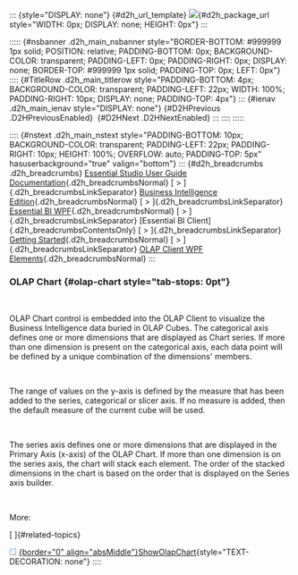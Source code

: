 ::: {style="DISPLAY: none"}
[](ms-xhelp:///?Id=d2h_url_template){#d2h_url_template} ![](!package_url!){#d2h_package_url style="WIDTH: 0px; DISPLAY: none; HEIGHT: 0px"}
:::

::::: {#nsbanner .d2h_main_nsbanner style="BORDER-BOTTOM: #999999 1px solid; POSITION: relative; PADDING-BOTTOM: 0px; BACKGROUND-COLOR: transparent; PADDING-LEFT: 0px; PADDING-RIGHT: 0px; DISPLAY: none; BORDER-TOP: #999999 1px solid; PADDING-TOP: 0px; LEFT: 0px"}
:::: {#TitleRow .d2h_main_titlerow style="PADDING-BOTTOM: 4px; BACKGROUND-COLOR: transparent; PADDING-LEFT: 22px; WIDTH: 100%; PADDING-RIGHT: 10px; DISPLAY: none; PADDING-TOP: 4px"}
::: {#ienav .d2h_main_ienav style="DISPLAY: none"}
[](ms-xhelp:///?Id=e4bc3c92-f808-426d-8fc3-5812a8748b9f){#D2HPrevious .D2HPreviousEnabled}  [](ms-xhelp:///?Id=368ca969-50b4-4fe9-b5ef-68894eccc36c){#D2HNext .D2HNextEnabled}
:::
::::
:::::

:::: {#nstext .d2h_main_nstext style="PADDING-BOTTOM: 10px; BACKGROUND-COLOR: transparent; PADDING-LEFT: 22px; PADDING-RIGHT: 10px; HEIGHT: 100%; OVERFLOW: auto; PADDING-TOP: 5px" hasuserbackground="true" valign="bottom"}
::: {#d2h_breadcrumbs .d2h_breadcrumbs}
[Essential Studio User Guide Documentation](ms-xhelp:///?Id=12457748-09e3-4d74-a240-8e049cedf030){.d2h_breadcrumbsNormal} [ \> ]{.d2h_breadcrumbsLinkSeparator} [Business Intelligence Edition](ms-xhelp:///?Id=fdf33dd8-62b2-47b9-ad7b-fc50e590bca5){.d2h_breadcrumbsNormal} [ \> ]{.d2h_breadcrumbsLinkSeparator} [Essential BI WPF](ms-xhelp:///?Id=41e3d586-d922-4a01-8272-679fe4ae7343){.d2h_breadcrumbsNormal} [ \> ]{.d2h_breadcrumbsLinkSeparator} [Essential BI Client]{.d2h_breadcrumbsContentsOnly} [ \> ]{.d2h_breadcrumbsLinkSeparator} [Getting Started](ms-xhelp:///?Id=e2ccfc7e-65d6-4d37-b63a-4d82606af0e4){.d2h_breadcrumbsNormal} [ \> ]{.d2h_breadcrumbsLinkSeparator} [OLAP Client WPF Elements](ms-xhelp:///?Id=3a1e8d38-9b4a-4c83-89c0-4214cc149c24){.d2h_breadcrumbsNormal}
:::

### OLAP Chart {#olap-chart style="tab-stops: 0pt"}

 

OLAP Chart control is embedded into the OLAP Client to visualize the Business Intelligence data buried in OLAP Cubes. The categorical axis defines one or more dimensions that are displayed as Chart series. If more than one dimension is present on the categorical axis, each data point will be defined by a unique combination of the dimensions\' members.

 

The range of values on the y-axis is defined by the measure that has been added to the series, categorical or slicer axis. If no measure is added, then the default measure of the current cube will be used.

 

The series axis defines one or more dimensions that are displayed in the Primary Axis (x-axis) of the OLAP Chart. If more than one dimension is on the series axis, the chart will stack each element. The order of the stacked dimensions in the chart is based on the order that is displayed on the Series axis builder.

 

More:

[ ]{#related-topics}

[![](button.gif){border="0" align="absMiddle"}ShowOlapChart](ms-xhelp:///?Id=f962688f-9637-4a6e-82bf-691cc15d7ca1){style="TEXT-DECORATION: none"}
::::
